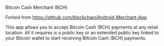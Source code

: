 Bitcoin Cash Merchant (BCH)

Forked from https://github.com/blockchain/Android-Merchant-App

This app allows you to accept Bitcoin Cash (BCH) payments at any retail location.
All it requires is a public key or an extended public key linked 
to your Bitcoin wallet to start receiving Bitcoin Cash (BCH) payments.